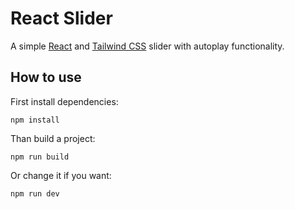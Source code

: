 # React Slider

A simple [React](https://react.dev/) and [Tailwind CSS](https://tailwindcss.com/) slider with autoplay functionality.

## How to use

First install dependencies:

```
npm install
```

Than build a project:

```
npm run build
```

Or change it if you want:

```
npm run dev
```
